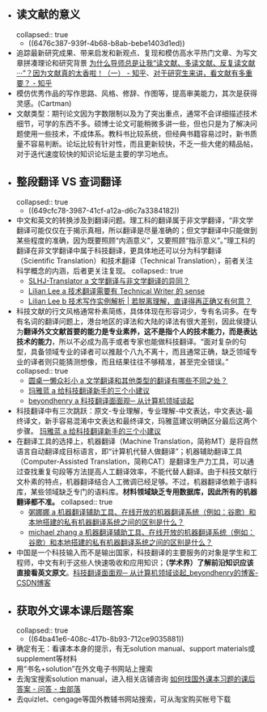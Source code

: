 - ## 读文献的意义
  collapsed:: true
	- ((6476c387-939f-4b68-b8ab-bebe1403d1ed))
- 追踪最新研究成果、带来启发和新观点、复现和模仿高水平热门文章、为写文章拼凑理论和研究背景 [为什么导师总是让我“读文献、多读文献、反复读文献···”？因为文献真的太香啦！（一） - 知乎](https://zhuanlan.zhihu.com/p/390401629)、[对于研究生来讲，看文献有多重要？ - 知乎](https://www.zhihu.com/question/21727339/answer/22767887)
- 模仿优秀作品的写作思路、风格、修辞、作图等，提高审美能力，其次是获得灵感。(Cartman)
- ​文献类型：期刊论文因为字数限制以及为了突出重点，通常不会详细描述技术细节，可学的东西不多。硕博士论文可能稍微多讲一些，但也只是为了解决问题使用一些技术，不成体系。教科书比较系统，但经典书籍容易过时，新书质量不容易判断。论坛比较有针对性，而且更新较快，不乏一些大佬的精品帖，对于迭代速度较快的知识论坛是主要的学习地点。
- ## 整段翻译 VS 查词翻译
  collapsed:: true
	- ((649cfc78-3987-41cf-a12a-d6c7a3384182))
- ​中文和英文的转换涉及到翻译问题。理工科的翻译属于非文学翻译，“非文学翻译可能仅仅在于揭示真相，所以翻译是尽量准确的；但文学翻译中只能做到某些程度的准确，因为既要照顾“内涵意义”，又要照顾“指示意义”。”理工科的翻译在非文学翻译中属于科技翻译，更具体地还可以分为科学翻译（Scientific Translation）和技术翻译（Technical Translation），前者关注科学概念的内涵，后者更关注复现。
  collapsed:: true
	- [SLHJ-Translator a 文学翻译与非文学翻译的异同？](https://zhuanlan.zhihu.com/p/349204663)
	- [Lilian Lee a 技术翻译需要有 Technical Writer 的 sense](https://mp.weixin.qq.com/s/y99XZFl6LJ0cA52-C35wNw)
	- [Lilian Lee b 技术写作实例解析 | 若脱离理解，直译得再正确又有何意？](https://mp.weixin.qq.com/s/4TucqWn4QS3IlfQ0v0J9aw?)
- ​科技文献的行文风格通常朴素简练，具体体现在形容词少，专有名词多。在专有名词的翻译问题上，港台地区的译法和大陆的译法有很大差别，因此侯捷认为**翻译外文文献首要的能力是专业素养，这不是指个人的技术能力，而是表达技术的能力**，所以不必成为高手或者专家也能做科技翻译。“面对复杂的句型，具备领域专业的译者可以推敲个八九不离十，而且通常正确，缺乏领域专业的译者则只能猜测想像，而且结果往往不够精准，甚至完全错误。”
  collapsed:: true
	- [圆桌一懒众衫小 a 文学翻译和其他类型的翻译有哪些不同之处？](https://www.zhihu.com/question/39384630/answer/137213267)
	- [玛雅蓝 a 给科技翻译新手的三个小建议](https://zhuanlan.zhihu.com/p/24734355)
	- [beyondhenry a 科技翻译面面观─ 从计算机领域谈起](https://blog.csdn.net/beyondhenry/article/details/6329654)
- ​科技翻译中有三次跳跃：原文-专业理解，专业理解-中文表达，中文表达-最终译文，新手容易混淆中文表达和最终译文，玛雅蓝建议明确区分最后这两个步骤。 [玛雅蓝 a 给科技翻译新手的三个小建议](https://zhuanlan.zhihu.com/p/24734355)
- ​在翻译工具的选择上，机器翻译（Machine Translation，简称MT）是将自然语言自动翻译成目标语言，即“计算机代替人做翻译”；机器辅助翻译工具（Computer-Assisted Translation，简称CAT）是翻译生产力工具，可以通过查找重复句段等方法提高人工翻译效率，不能代替人翻译。由于科技文献行文朴素的特点，机器翻译结合人工微调已经足够。不过，机器翻译依赖于语料库，某些领域缺乏专门的语料库。**材料领域缺乏专用数据库，因此所有的机器翻译都不准。**
  collapsed:: true
	- [粥娜娜 a 机器翻译辅助工具、在线开放的机器翻译系统（例如：谷歌）和本地搭建的私有机器翻译系统之间的区别是什么？](https://www.zhihu.com/question/26500108/answer/335240072)
	- [michael zhang a 机器翻译辅助工具、在线开放的机器翻译系统（例如：谷歌）和本地搭建的私有机器翻译系统之间的区别是什么？](https://www.zhihu.com/question/26500108/answer/472996665)
- 中国是一个科技输入而不是输出国家，科技翻译的主要服务的对象是学生和工程师，中文有利于这些人快速吸收和应用知识；**（学术界）了解前沿知识应该直接看英文原文**。[科技翻译面面观─ 从计算机领域谈起_beyondhenry的博客-CSDN博客](https://blog.csdn.net/beyondhenry/article/details/6329654)
- ## 获取外文课本课后题答案
  collapsed:: true
	- ((64ba41e6-408c-417b-8b93-712ce9035881))
- 确定有无：看课本本身的提示，有无solution manual、support materials或supplement等材料
- 用“书名+solution”在外文电子书网站上搜索
- 去淘宝搜索solution manual，进入相关店铺咨询 [如何找国外课本习题的课后答案 - 问答 - 虫部落](https://www.chongbuluo.com/forum.php?mod=viewthread&tid=8293)
- 去quizlet、cengage等国外教辅书网站搜索，可从淘宝购买帐号下载